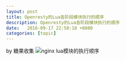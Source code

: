 ```yaml
---
layout: post
title: Openresty的Lua各阶段模块执行的顺序
description: Openresty的Lua各阶段模块执行的顺序
date:   2016-09-17 22:50:18 +0800 
categories: [topic]
---
```

by 糖果收集
<img src="http://ww4.sinaimg.cn/mw690/6d579ff4gw1f3wljbt257j20rx0pa77c.jpg" alt="nginx lua模块的执行顺序" />